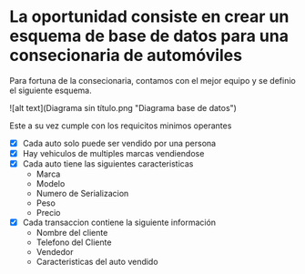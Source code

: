 # La oportunidad consiste en crear un esquema de base de datos para una consecionaria de automóviles
Para fortuna de la consecionaria, contamos con el mejor equipo y se definio el siguiente esquema.

![alt text](Diagrama sin título.png "Diagrama base de datos")

Este a su vez cumple con los requicitos minimos operantes

- [x] Cada auto solo puede ser vendido por una persona
- [x] Hay vehiculos de multiples marcas vendiendose
- [x] Cada auto tiene las siguientes caracteristicas
	* Marca
	* Modelo
	* Numero de Serializacion
	* Peso
	* Precio
- [x] Cada transaccion contiene la siguiente información
	* Nombre del cliente
	* Telefono del Cliente
	* Vendedor
	* Caracteristicas del auto vendido